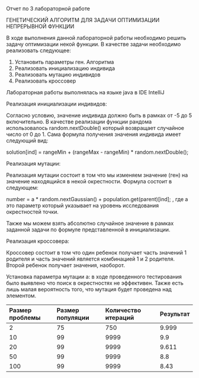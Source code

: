 ﻿Отчет по 3 лабораторной работе

ГЕНЕТИЧЕСКИЙ АЛГОРИТМ ДЛЯ ЗАДАЧИ ОПТИМИЗАЦИИ НЕПРЕРЫВНОЙ ФУНКЦИИ

В ходе выполнения данной лабораторной работы необходимо решить задачу оптимизации некой функции. В качестве задачи необходимо реализовать следующее:

1. Установить параметры ген. Алгоритма 
1. Реализовать инициализацию индивида 
1. Реализовать мутацию индивидов 
1. Реализовать кроссовер 

Лабораторная работы выполнялась на языке java в IDE IntelliJ

Реализация инициализации индивидов:

Согласно условию, значение индивида должно быть в рамках от -5 до 5 включительно. В качестве реализации функции рандома использовалось random.nextDouble() который возвращает случайное число от 0 до 1. Сама формула получения значения индивида имеет следующий вид:

solution[ind] = rangeMin + (rangeMax - rangeMin) \* random.nextDouble();

Реализация мутации:

Реализация мутации состоит в том что мы изменяем значение (ген) на значение находящийся в некой окрестности. Формула состоит в следующем:

number = a \* random.nextGaussian() + population.get(parent)[ind]; , где а это параметр который указывает на уровень исследования окрестностей точки. 

Также мы можем взять абсолютно случайное значение в рамках заданной задачи по формуле представленной в инициализации. 

Реализация кроссовера:

Кроссовер состоит в том что один ребенок получает часть значений 1 родителя и часть значений является комбинацией 1 и 2 родителя. Второй ребенок получает значения, наоборот. 

Установка параметра мутации a: в ходе проведенного тестирования было выявлено что поиск в окрестностях не эффективен.   Также есть лишь малая вероятность того, что мутация будет проведена над элементом. 

|Размер проблемы|Размер популяции|Количество итераций|Результат|
| :- | :- | :- | :- |
|2|75|750|9.999|
|10|99|9999|9.9|
|20|99|9999|9.611|
|50|99|9999|8.8|
|100|99|9999|8.43|


